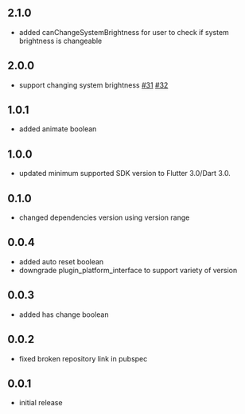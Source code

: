 ## 2.1.0

* added canChangeSystemBrightness for user to check if system brightness is changeable

## 2.0.0

* support changing system brightness [#31](https://github.com/aaassseee/screen_brightness/issues/31) [#32](https://github.com/aaassseee/screen_brightness/issues/32)

## 1.0.1

* added animate boolean

## 1.0.0

* updated minimum supported SDK version to Flutter 3.0/Dart 3.0.

## 0.1.0

* changed dependencies version using version range

## 0.0.4

* added auto reset boolean
* downgrade plugin_platform_interface to support variety of version

## 0.0.3

* added has change boolean

## 0.0.2

* fixed broken repository link in pubspec

## 0.0.1

* initial release
